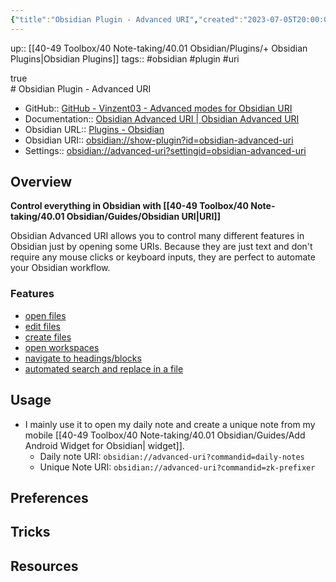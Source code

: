 ```yaml
---
{"title":"Obsidian Plugin - Advanced URI","created":"2023-07-05T20:00:00","modified":"2023-10-03T22:16:12","dg-publish":true,"permalink":"/40-49-toolbox/40-note-taking/40-01-obsidian/plugins/advanced-uri/","dgPassFrontmatter":true,"updated":"2023-10-03T22:16:12"}
---
```



up:: [[40-49 Toolbox/40 Note-taking/40.01 Obsidian/Plugins/+ Obsidian Plugins\|Obsidian Plugins]]
tags:: #obsidian #plugin #uri 

<div>true</div>
# Obsidian Plugin - Advanced URI

- GitHub:: [GitHub - Vinzent03 - Advanced modes for Obsidian URI](https://github.com/Vinzent03/obsidian-advanced-uri)
- Documentation:: [Obsidian Advanced URI | Obsidian Advanced URI](https://vinzent03.github.io/obsidian-advanced-uri/)
- Obsidian URL:: [Plugins - Obsidian](https://obsidian.md/plugins?id=obsidian-advanced-uri)
- Obsidian URI:: [obsidian://show-plugin?id=obsidian-advanced-uri](obsidian://show-plugin?id=obsidian-advanced-uri)
- Settings:: [obsidian://advanced-uri?settingid=obsidian-advanced-uri](obsidian://advanced-uri?settingid=obsidian-advanced-uri)

## Overview

**Control everything in Obsidian with [[40-49 Toolbox/40 Note-taking/40.01 Obsidian/Guides/Obsidian URI\|URI]]**

Obsidian Advanced URI allows you to control many different features in Obsidian just by opening some URIs. Because they are just text and don't require any mouse clicks or keyboard inputs, they are perfect to automate your Obsidian workflow.

### Features

- [open files](https://vinzent03.github.io/obsidian-advanced-uri/actions/navigation)
- [edit files](https://vinzent03.github.io/obsidian-advanced-uri/actions/writing)
- [create files](https://vinzent03.github.io/obsidian-advanced-uri/actions/writing)
- [open workspaces](https://vinzent03.github.io/obsidian-advanced-uri/actions/navigation)
- [navigate to headings/blocks](https://vinzent03.github.io/obsidian-advanced-uri/actions/navigation)
- [automated search and replace in a file](https://vinzent03.github.io/obsidian-advanced-uri/actions/search)

## Usage

- I mainly use it to open my daily note and create a unique note from my mobile [[40-49 Toolbox/40 Note-taking/40.01 Obsidian/Guides/Add Android Widget for Obsidian\| widget]].
	- Daily note URI: `obsidian://advanced-uri?commandid=daily-notes`
	- Unique Note URI: `obsidian://advanced-uri?commandid=zk-prefixer`


## Preferences



## Tricks



## Resources

